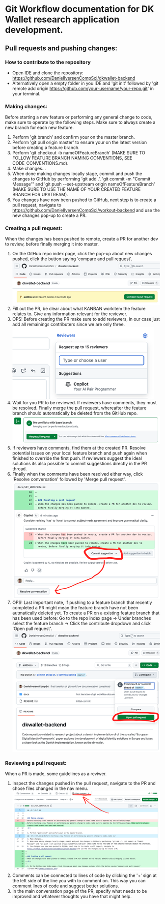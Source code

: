 # Git Workflow documentation for DK Wallet research application development.


## Pull requests and pushing changes:
### How to contribute to the repository
* Open IDE and clone the repository: https://github.com/DanielIversenCompSci/dkwallet-backend
* Alternatively open a empty folder in you IDE and 'git init' followed by 'git remote add origin https://github.com/your-username/your-repo.git' in your terminal.


### Making changes:
Before starting a new feature or performing any general change to code, make sure to operate by the following steps. Make sure to always create a new branch for each new feature.
<br>

1. Perform 'git branch' and confirm your on the master branch.
2. Perform 'git pull origin master' to ensure your on the latest version before creating a feature branch.
3. Perform 'git checkout -b nameOfFeatureBranch' (MAKE SURE TO FOLLOW FEATURE BRANCH NAMING CONVENTIONS, SEE CODE_CONVENTIONS.md).
4. Make changes...
5. When done making changes locally stage, commit and push the changes to GitHub by performing 'git add .', 'git commit -m "Commit Message"' and 'git push --set-upstream origin nameOfFeatureBranch' (MAKE SURE TO USE THE NAME OF YOUR CREATED FEATURE BRANCH FOR UPSTREAM).
6. You changes have now been pushed to GitHub, next step is to create a pull request, navigate to https://github.com/DanielIversenCompSci/workout-backend and use the new changes pop-up to create a PR.


### Creating a pull request:
When the changes has been pushed to remote, create a PR for another dev to review, before finally merging it into master.
<br>

1. On the GitHub repo index page, click the pop-up about new changes pushed, click the button saying 'compare and pull request'.
![Create PR](images/create-pr.png)
2. Fill out the PR, be clear about what KANBAN workitem the feature relates to. Give any information relevant for the reviewer.
3. OPS! Before creating the PR make sure to add reviewers, in our case just add all remainings contributers since we are only three.
![Add reviewers](images/add-reviewers.png)
4. Wait for you PR to be reviewed. If reviewers have comments, they must be resolved. Finally merge the pull request, whereafter the feature branch should automatically be deleted from the GitHub repo.
![Complete merge](images/complete-merge.png)
5. If reviewers have comments, find them at the created PR. Resolve potential issues on your local feature branch and push again when finished to override the first push. If reviewers suggest the ideal solutions its also possible to commit suggestions directly in the PR thread.
6. Finally when the comments have been resolved either way, click 'Resolve conversation' followed by 'Merge pull request'.
![Resolve comments](images/resolve-comments.png)
7. OPS! Last important note, if pushing to a feature branch that recently completed a PR might mean the feature branch have not been autmatically deleted yet. To create a PR on a existing feature branch that has been used before: Go to the repo index page -> Under branches select the feature branch -> Click the contribute dropdown and click 'Open pull request'.
![New PR on old FB](images/pr-existing.png)


### Reviewing a pull request:
When a PR is made, some guidelines as a reviwer.
<br>

1. Inspect the changes pushed in the pull request, navigate to the PR and chose files changed in the nav menu.
![Inspect changes](images/inspect-changes.png)
2. Comments can be connected to lines of code by clicking the '+' sign at the left side of the line you with to comment on. This way you can comment lines of code and suggest better solutions.
3. In the main conversation page of the PR, specify what needs to be improved and whatever thoughts you have that might help.